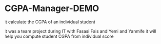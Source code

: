 # CGPA-Manager-DEMO
it calculate the CGPA of an individual student

it was a team project during IT with Fasasi Fais and Yemi and Yanmife 
it will help you compute student CGPA from individual score
